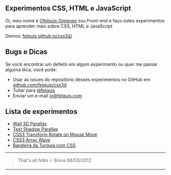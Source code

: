 ## Experimentos CSS, HTML e JavaScript

Oi, meu nome é [Ofelquis Gimenes](http://felquis.com) sou Front-end e faço estes experimentos para aprender mais sobre CSS, HTML e JavaScript

Demos: [felquis.github.io/css3d/](http://felquis.github.io/css3d/)

## Bugs e Dicas
Se você encontrar um defeito em algum experimento ou quer me passar alguma dica, você pode:

* Usar as issues do repositório desses experimentos no GitHub em [github.com/felquis/css3d](http://github.com/felquis/css3d)
* Tuitar para [@felquis](http://twitter.com/felquis)
* Enviar um e-mail [oi@felquis.com](mailto:oi@felquis.com)

## Lista de experimentos
* [Wall 3D Parallax](http://felquis.github.io/css3d/wall3dparallax/index.html)
* [Text Shadow Parallax](http://felquis.github.io/css3d/text-shadow-parallax/index.html)
* [CSS3 Transform Rotate on Mouse Move](http://felquis.github.io/css3d/rotateOnMouseMove/index.html)
* [CSS3 Array Wave](http://felquis.github.io/css3d/array-wave/index.html)
* [Bandeira da Turquia com CSS](http://felquis.github.io/css3d/bandeira-turquia/index.html)

 ---
 > That's all folks :zap:
 > Since 08/03/2012

 ---
